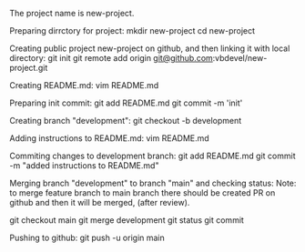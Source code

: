 The project name is new-project.

Preparing dirrctory for project:
mkdir new-project
cd new-project

Creating public project new-project on github, and then linking it with local directory:
git init
git remote add origin git@github.com:vbdevel/new-project.git

Creating README.md:
vim README.md

Preparing init commit:
git add README.md
git commit -m 'init'

Creating branch "development":
git checkout -b development

Adding instructions to README.md:
vim README.md

Commiting changes to development branch:
git add README.md
git commit -m "added instructions to README.md"

Merging branch "development" to branch "main" and checking status:
Note: to merge feature branch to main branch there should be created PR on github and then it will be merged, (after review).

git checkout main
git merge development
git status
git commit

Pushing to github:
git push -u origin main
